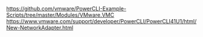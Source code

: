 https://github.com/vmware/PowerCLI-Example-Scripts/tree/master/Modules/VMware.VMC
https://www.vmware.com/support/developer/PowerCLI/PowerCLI41U1/html/New-NetworkAdapter.html